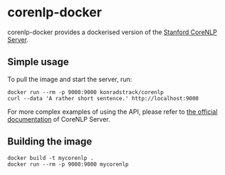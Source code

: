 # corenlp-docker
corenlp-docker provides a dockerised version of the [Stanford CoreNLP Server](https://stanfordnlp.github.io/CoreNLP/corenlp-server.html).

## Simple usage

To pull the image and start the server, run:
```
docker run --rm -p 9000:9000 konradstrack/corenlp
curl --data 'A rather short sentence.' http://localhost:9000
```

For more complex examples of using the API, please refer to
[the official documentation](https://stanfordnlp.github.io/CoreNLP/corenlp-server.html) of CoreNLP Server.

## Building the image

```
docker build -t mycorenlp .
docker run --rm -p 9000:9000 mycorenlp
```

